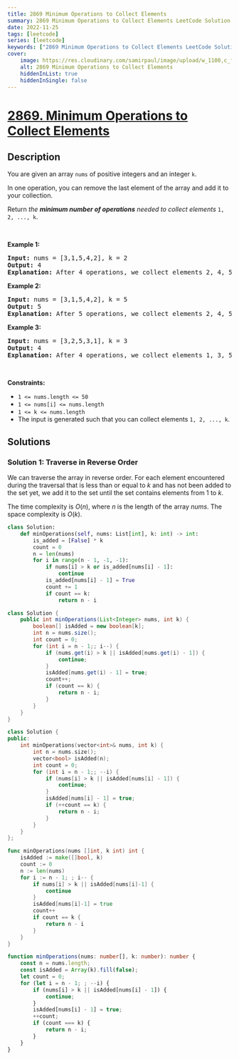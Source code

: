 ```yaml
---
title: 2869 Minimum Operations to Collect Elements
summary: 2869 Minimum Operations to Collect Elements LeetCode Solution Explained
date: 2022-11-25
tags: [leetcode]
series: [leetcode]
keywords: ["2869 Minimum Operations to Collect Elements LeetCode Solution Explained in all languages", "2869 Minimum Operations to Collect Elements", "LeetCode", "leetcode solution in Python3 C++ Java Go PHP Ruby Swift TypeScript Rust C# JavaScript C", "GeeksforGeeks", "InterviewBit", "Coding Ninjas", "HackerRank", "HackerEarth", "CodeChef", "TopCoder", "AlgoExpert", "freeCodeCamp", "Codeforces", "GitHub", "AtCoder", "Samir Paul"]
cover:
    image: https://res.cloudinary.com/samirpaul/image/upload/w_1100,c_fit,co_rgb:FFFFFF,l_text:Arial_75_bold:2869 Minimum Operations to Collect Elements - Solution Explained/problem-solving.webp
    alt: 2869 Minimum Operations to Collect Elements
    hiddenInList: true
    hiddenInSingle: false
---
```



# [2869. Minimum Operations to Collect Elements](https://leetcode.com/problems/minimum-operations-to-collect-elements/)


## Description

<p>You are given an array <code>nums</code> of positive integers and an integer <code>k</code>.</p>

<p>In one operation, you can remove the last element of the array and add it to your collection.</p>

<p>Return <em>the <strong>minimum number of operations</strong> needed to collect elements</em> <code>1, 2, ..., k</code>.</p>

<p>&nbsp;</p>
<p><strong class="example">Example 1:</strong></p>

<pre>
<strong>Input:</strong> nums = [3,1,5,4,2], k = 2
<strong>Output:</strong> 4
<strong>Explanation:</strong> After 4 operations, we collect elements 2, 4, 5, and 1, in this order. Our collection contains elements 1 and 2. Hence, the answer is 4.
</pre>

<p><strong class="example">Example 2:</strong></p>

<pre>
<strong>Input:</strong> nums = [3,1,5,4,2], k = 5
<strong>Output:</strong> 5
<strong>Explanation:</strong> After 5 operations, we collect elements 2, 4, 5, 1, and 3, in this order. Our collection contains elements 1 through 5. Hence, the answer is 5.
</pre>

<p><strong class="example">Example 3:</strong></p>

<pre>
<strong>Input:</strong> nums = [3,2,5,3,1], k = 3
<strong>Output:</strong> 4
<strong>Explanation:</strong> After 4 operations, we collect elements 1, 3, 5, and 2, in this order. Our collection contains elements 1 through 3. Hence, the answer is 4.
</pre>

<p>&nbsp;</p>
<p><strong>Constraints:</strong></p>

<ul>
	<li><code>1 &lt;= nums.length &lt;= 50</code></li>
	<li><code>1 &lt;= nums[i] &lt;= nums.length</code></li>
	<li><code>1 &lt;= k &lt;= nums.length</code></li>
	<li>The input is generated such that you can collect elements <code>1, 2, ..., k</code>.</li>
</ul>

## Solutions

### Solution 1: Traverse in Reverse Order

We can traverse the array in reverse order. For each element encountered during the traversal that is less than or equal to $k$ and has not been added to the set yet, we add it to the set until the set contains elements from $1$ to $k$.

The time complexity is $O(n)$, where $n$ is the length of the array $nums$. The space complexity is $O(k)$.

<!-- tabs:start -->

```python
class Solution:
    def minOperations(self, nums: List[int], k: int) -> int:
        is_added = [False] * k
        count = 0
        n = len(nums)
        for i in range(n - 1, -1, -1):
            if nums[i] > k or is_added[nums[i] - 1]:
                continue
            is_added[nums[i] - 1] = True
            count += 1
            if count == k:
                return n - i
```

```java
class Solution {
    public int minOperations(List<Integer> nums, int k) {
        boolean[] isAdded = new boolean[k];
        int n = nums.size();
        int count = 0;
        for (int i = n - 1;; i--) {
            if (nums.get(i) > k || isAdded[nums.get(i) - 1]) {
                continue;
            }
            isAdded[nums.get(i) - 1] = true;
            count++;
            if (count == k) {
                return n - i;
            }
        }
    }
}
```

```cpp
class Solution {
public:
    int minOperations(vector<int>& nums, int k) {
        int n = nums.size();
        vector<bool> isAdded(n);
        int count = 0;
        for (int i = n - 1;; --i) {
            if (nums[i] > k || isAdded[nums[i] - 1]) {
                continue;
            }
            isAdded[nums[i] - 1] = true;
            if (++count == k) {
                return n - i;
            }
        }
    }
};
```

```go
func minOperations(nums []int, k int) int {
	isAdded := make([]bool, k)
	count := 0
	n := len(nums)
	for i := n - 1; ; i-- {
		if nums[i] > k || isAdded[nums[i]-1] {
			continue
		}
		isAdded[nums[i]-1] = true
		count++
		if count == k {
			return n - i
		}
	}
}
```

```ts
function minOperations(nums: number[], k: number): number {
    const n = nums.length;
    const isAdded = Array(k).fill(false);
    let count = 0;
    for (let i = n - 1; ; --i) {
        if (nums[i] > k || isAdded[nums[i] - 1]) {
            continue;
        }
        isAdded[nums[i] - 1] = true;
        ++count;
        if (count === k) {
            return n - i;
        }
    }
}
```

<!-- tabs:end -->

<!-- end -->
